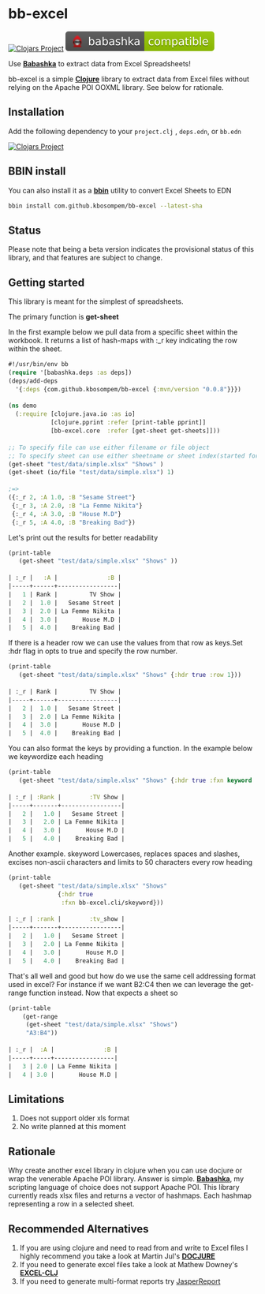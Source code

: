 # bb-excel
[![Clojars Project](https://img.shields.io/clojars/v/com.github.kbosompem/bb-excel.svg)](https://clojars.org/com.github.kbosompem/bb-excel)
[![bb compatible](https://raw.githubusercontent.com/babashka/babashka/master/logo/badge.svg)](https://babashka.org)

Use [**Babashka**](https://www.babashka.org) to extract data from Excel Spreadsheets!

bb-excel is a simple [**Clojure**](https://www.clojure.org) library to extract data from Excel files without relying on the Apache POI OOXML library. See below for rationale.

## Installation

Add the following dependency to your `project.clj` , `deps.edn`, or `bb.edn`

[![Clojars Project](https://clojars.org/com.github.kbosompem/bb-excel/latest-version.svg)](https://clojars.org/com.github.kbosompem/bb-excel)

## BBIN install
You can also install it as a [**bbin**](https://github.com/babashka/bbin) utility to convert Excel Sheets to EDN
```bash
bbin install com.github.kbosompem/bb-excel --latest-sha
```


## Status

Please note that being a beta version indicates the provisional status
of this library, and that features are subject to change.


## Getting started


This library is meant for the simplest of spreadsheets.

The primary function is **get-sheet** 

In the first example below we pull data from a specific sheet within the workbook. It returns a list of hash-maps with :_r key indicating the row within the sheet. 

```clojure
#!/usr/bin/env bb
(require '[babashka.deps :as deps])
(deps/add-deps 
  '{:deps {com.github.kbosompem/bb-excel {:mvn/version "0.0.8"}}})

(ns demo
  (:require [clojure.java.io :as io]
            [clojure.pprint :refer [print-table pprint]]
            [bb-excel.core  :refer [get-sheet get-sheets]]))

;; To specify file can use either filename or file object
;; To specify sheet can use either sheetname or sheet index(started form 1)
(get-sheet "test/data/simple.xlsx" "Shows" )
(get-sheet (io/file "test/data/simple.xlsx") 1)

;=>
({:_r 2, :A 1.0, :B "Sesame Street"}
 {:_r 3, :A 2.0, :B "La Femme Nikita"}
 {:_r 4, :A 3.0, :B "House M.D"}
 {:_r 5, :A 4.0, :B "Breaking Bad"})

```

Let's print out the results for better readability

```clojure
(print-table
   (get-sheet "test/data/simple.xlsx" "Shows" ))

| :_r |   :A |              :B |
|-----+------+-----------------|
|   1 | Rank |         TV Show |
|   2 |  1.0 |   Sesame Street |
|   3 |  2.0 | La Femme Nikita |
|   4 |  3.0 |       House M.D |
|   5 |  4.0 |    Breaking Bad |
```

If there is a header row we can use the values from that row as keys.Set :hdr flag in opts to true and specify the row number.

```clojure
(print-table
   (get-sheet "test/data/simple.xlsx" "Shows" {:hdr true :row 1}))

| :_r | Rank |         TV Show |
|-----+------+-----------------|
|   2 |  1.0 |   Sesame Street |
|   3 |  2.0 | La Femme Nikita |
|   4 |  3.0 |       House M.D |
|   5 |  4.0 |    Breaking Bad |
```
You can also format the keys by providing a function. In the example below we keywordize each heading

```clojure
(print-table
   (get-sheet "test/data/simple.xlsx" "Shows" {:hdr true :fxn keyword :row 1}))

| :_r | :Rank |        :TV Show |
|-----+-------+-----------------|
|   2 |   1.0 |   Sesame Street |
|   3 |   2.0 | La Femme Nikita |
|   4 |   3.0 |       House M.D |
|   5 |   4.0 |    Breaking Bad | 
```

Another example. skeyword Lowercases, replaces spaces and slashes, excises non-ascii characters and limits to 50 characters every row heading

```clojure
(print-table
   (get-sheet "test/data/simple.xlsx" "Shows" 
              {:hdr true 
               :fxn bb-excel.cli/skeyword}))

| :_r | :rank |        :tv_show |
|-----+-------+-----------------|
|   2 |   1.0 |   Sesame Street |
|   3 |   2.0 | La Femme Nikita |
|   4 |   3.0 |       House M.D |
|   5 |   4.0 |    Breaking Bad |
```
That's all well and good but how do we use the same cell addressing format used in excel?
For instance if we want B2:C4 then we can leverage the get-range function instead.
Now that expects a sheet so 

```clojure
(print-table
    (get-range
     (get-sheet "test/data/simple.xlsx" "Shows")
     "A3:B4"))

| :_r |  :A |              :B |
|-----+-----+-----------------|
|   3 | 2.0 | La Femme Nikita |
|   4 | 3.0 |       House M.D |
```

## Limitations

1. Does not support older xls format
2. No write planned at this moment


## Rationale

Why create another excel library in clojure when you can use docjure or wrap the venerable Apache POI library.
Answer is simple. [**Babashka**](https://www.babashka.org), my scripting language of choice does not support Apache POI.
This library currently reads xlsx files and returns a vector of hashmaps. Each hashmap representing a row in a selected sheet.



## Recommended Alternatives

1. If you are using clojure and need to read from and write to Excel files I highly recommend you take a look at Martin Jul's  [**DOCJURE**](https://github.com/mjul/docjure)
2. If you need to generate excel files take a look at Mathew Downey's [**EXCEL-CLJ**](https://github.com/matthewdowney/excel-clj)
3. If you need to generate multi-format reports try [JasperReport](https://sourceforge.net/projects/jasperreports/)
